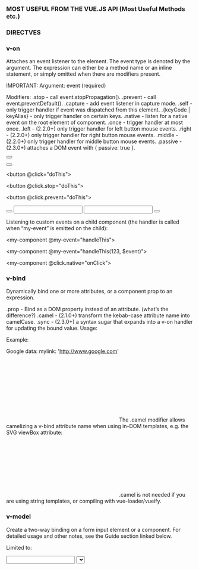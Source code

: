 ### MOST USEFUL FROM THE VUE.JS API (Most Useful Methods etc.)

### DIRECTVES

### v-on

 Attaches an event listener to the element. The event type is denoted by the argument. The expression can either be a method name or an inline statement, or simply omitted when there are modifiers present.

 IMPORTANT: Argument: event (required)

 Modifiers:
 .stop - call event.stopPropagation().
 .prevent - call event.preventDefault().
 .capture - add event listener in capture mode.
 .self - only trigger handler if event was dispatched from this element.
 .{keyCode | keyAlias} - only trigger handler on certain keys.
 .native - listen for a native event on the root element of component.
 .once - trigger handler at most once.
 .left - (2.2.0+) only trigger handler for left button mouse events.
 .right - (2.2.0+) only trigger handler for right button mouse events.
 .middle - (2.2.0+) only trigger handler for middle button mouse events.
 .passive - (2.3.0+) attaches a DOM event with { passive: true }.
 
<!-- method handler -->
 <button v-on:click="doThis"></button>
 <!-- inline statement -->
 <button v-on:click="doThat('hello', $event)"></button>
 <!-- shorthand -->
 <button @click="doThis"></button>
 <!-- stop propagation -->
 <button @click.stop="doThis"></button>
 <!-- prevent default -->
 <button @click.prevent="doThis"></button>
 <!-- prevent default without expression -->
 <form @submit.prevent></form>
 <!-- chain modifiers -->
 <button @click.stop.prevent="doThis"></button>
 <!-- key modifier using keyAlias -->
 <input @keyup.enter="onEnter">
 <!-- key modifier using keyCode -->
 <input @keyup.13="onEnter">
 <!-- the click event will be triggered at most once -->
 <button v-on:click.once="doThis"></button>
 
Listening to custom events on a child component (the handler is called when “my-event” is emitted on the child):

<my-component @my-event="handleThis"></my-component>
 <!-- inline statement -->
 <my-component @my-event="handleThis(123, $event)"></my-component>
 <!-- native event on component -->
 <my-component @click.native="onClick"></my-component>




### v-bind

  Dynamically bind one or more attributes, or a component prop to an expression.

 .prop - Bind as a DOM property instead of an attribute. (what’s the difference?)
 .camel - (2.1.0+) transform the kebab-case attribute name into camelCase.
 .sync - (2.3.0+) a syntax sugar that expands into a v-on handler for updating the bound value.
 Usage:

 Example:

 <a v-bind:href="mylink">Google</a>
 data: mylink: 'http://www.google.com'

 <!-- bind an attribute -->
 <img v-bind:src="imageSrc">
 <!-- shorthand -->
 <img :src="imageSrc">
 <!-- with inline string concatenation -->
 <img :src="'/path/to/images/' + fileName">
 <!-- class binding -->
 <div :class="{ red: isRed }"></div>
 <div :class="[classA, classB]"></div>
 <div :class="[classA, { classB: isB, classC: isC }]">
 <!-- style binding -->
 <div :style="{ fontSize: size + 'px' }"></div>
 <div :style="[styleObjectA, styleObjectB]"></div>
 <!-- binding an object of attributes -->
 <div v-bind="{ id: someProp, 'other-attr': otherProp }"></div>
 <!-- DOM attribute binding with prop modifier -->
 <div v-bind:text-content.prop="text"></div>
 <!-- prop binding. "prop" must be declared in my-component. -->
 <my-component :prop="someThing"></my-component>
 <!-- pass down parent props in common with a child component -->
 <child-component v-bind.prop="$props"></child-component>
 <!-- XLink -->
 <svg><a :xlink:special="foo"></a></svg>
 The .camel modifier allows camelizing a v-bind attribute name when using in-DOM templates, e.g. the SVG viewBox attribute:

 <svg :view-box.camel="viewBox"></svg>
 .camel is not needed if you are using string templates, or compiling with vue-loader/vueify.

### v-model

Create a two-way binding on a form input element or a component. For detailed usage and other notes, see the Guide section linked below.

Limited to:

<input>
<select>
<textarea>
components
Modifiers:

.lazy - listen to change events instead of input
.number - cast input string to numbers
.trim - trim input



### Conditional Deirectives

v-if and v-else
Conditionally render the element based on the truthy-ness of the expression value. 
The element and its contained directives / components are destroyed and re-constructed during toggles. 
If the element is a <template> element, its content will be extracted as the conditional block.

Example:
Denote the “else block” for v-if or a v-if/v-else-if chain.
 <div v-if="Math.random() > 0.5">
   Now you see me
 </div>
 <div v-else>
   Now you don't
 </div>

```
 
v-else-if

Example:
Denote the “else if block” for v-if. Can be chained.
 <div v-if="type === 'A'">A</div>
 <div v-else-if="type === 'B'">B</div>
 <div v-else-if="type === 'C'">C</div>
 <div v-else>
   Not A/B/C
 </div>

```

v-for
Render the element or template block multiple times based on the source data. The directive’s value must use the special syntax alias in expression to provide an alias for the current element being iterated on:

 <div v-for="item in items">
   {{ item.text }}
 </div>

 Alternatively, you can also specify an alias for the index (or the key if used on an Object):

 <div v-for="(item, index) in items"></div>
 <div v-for="(val, key) in object"></div>
 <div v-for="(val, key, index) in object"></div>
 The default behavior of v-for will try to patch the elements in-place without moving them. To force it to reorder elements, you need to provide an ordering hint with the key special attribute:

 <div v-for="item in items" :key="item.id">
   {{ item.text }}
 </div>





### Some other Basic ones

v-text

Updates the element’s textContent. If you need to update the part of textContent, you should use {{ Mustache }} interpolations.
Example:
<span v-text="msg"></span>
<!-- same as -->
<span>{{msg}}</span>

```

v-html

Updates the element’s innerHTML. Note that the contents are inserted as plain HTML - they will not be compiled as Vue templates. If you find yourself trying to compose templates using v-html, try to rethink the solution by using components instead.
Example:
<div v-html="html"></div>

```

v-show
Toggle’s the element’s display CSS property based on the truthy-ness of the expression value.
This directive triggers transitions when its condition changes.
Example:
<alert show>
  {{title}}
</alert>

```

v-pre

Skip compilation for this element and all its children. 
You can use this for displaying raw mustache tags. 
Skipping large numbers of nodes with no directives on them can also speed up compilation.

Example:
<span v-pre>{{ this will not be compiled }}</span>

```

v-cloak

This directive will remain on the element until the associated Vue instance finishes compilation. Combined with CSS rules such as [v-cloak] { display: none }, this directive can be used to hide un-compiled mustache bindings until the Vue instance is ready.

Example:

[v-cloak] {
   display: none;
 }
 <div v-cloak>
   {{ message }}
 </div>
 The <div> will not be visible until the compilation is done.

```

 v-once

 Render the element and component once only. 

<!-- single element -->
 <span v-once>This will never change: {{msg}}</span>
 <!-- the element have children -->
 <div v-once>
   <h1>comment</h1>
   <p>{{msg}}</p>
 </div>
 <!-- component -->
 <my-component v-once :comment="msg"></my-component>
 <!-- v-for directive -->
 <ul>
   <li v-for="i in list" v-once>{{i}}</li>
 </ul>





